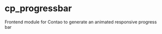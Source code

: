 cp_progressbar
================

Frontend module for Contao to generate an animated responsive progress bar

